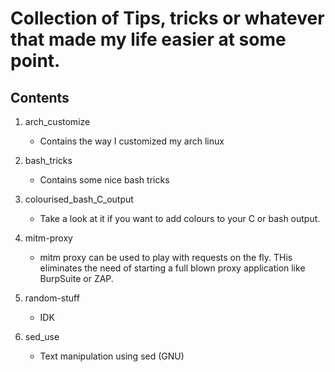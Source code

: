 # Collection of Tips, tricks or whatever that made my life easier at some point.

## Contents
1. arch_customize
	- Contains the way I customized my arch linux

2. bash_tricks
	- Contains some nice bash tricks

3. colourised_bash_C_output
	- Take a look at it if you want to add colours to your C or bash output.

4. mitm-proxy
	- mitm proxy can be used to play with requests on the fly. THis eliminates the need of starting a full blown proxy application like BurpSuite or ZAP. 

5. random-stuff
	- IDK

6. sed_use
	- Text manipulation using sed (GNU)
